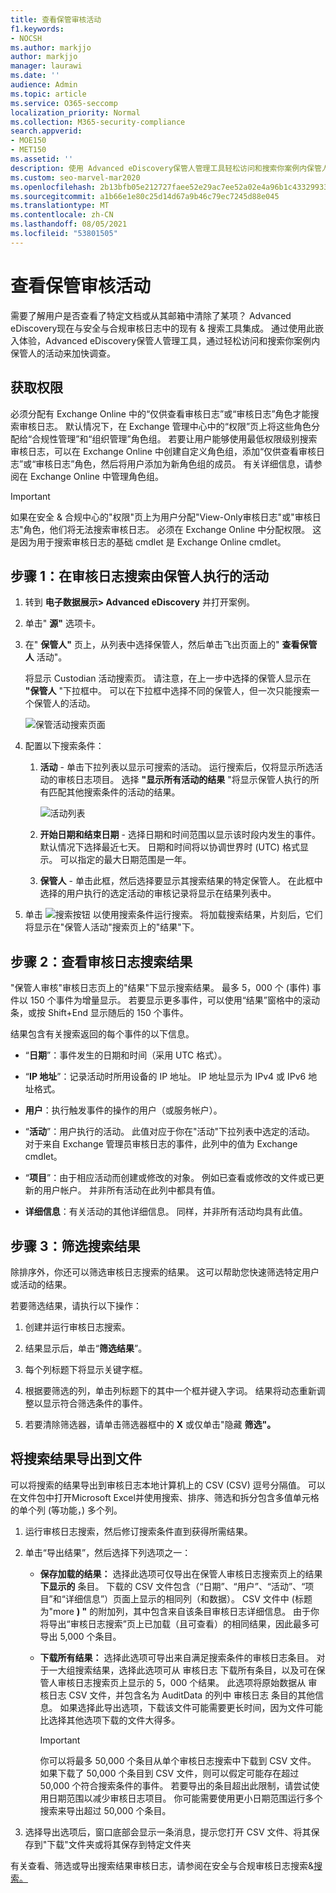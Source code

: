 ```yaml
---
title: 查看保管审核活动
f1.keywords:
- NOCSH
ms.author: markjjo
author: markjjo
manager: laurawi
ms.date: ''
audience: Admin
ms.topic: article
ms.service: O365-seccomp
localization_priority: Normal
ms.collection: M365-security-compliance
search.appverid:
- MOE150
- MET150
ms.assetid: ''
description: 使用 Advanced eDiscovery保管人管理工具轻松访问和搜索你案例内保管人的活动。
ms.custom: seo-marvel-mar2020
ms.openlocfilehash: 2b13bfb05e212727faee52e29ac7ee52a02e4a96b1c43329933b1a91754b0d95
ms.sourcegitcommit: a1b66e1e80c25d14d67a9b46c79ec7245d88e045
ms.translationtype: MT
ms.contentlocale: zh-CN
ms.lasthandoff: 08/05/2021
ms.locfileid: "53801505"
---
```

# <a name="view-custodian-audit-activity"></a>查看保管审核活动

需要了解用户是否查看了特定文档或从其邮箱中清除了某项？ Advanced eDiscovery现在与安全与合规审核日志中的现有 & 搜索工具集成。 通过使用此嵌入体验，Advanced eDiscovery保管人管理工具，通过轻松访问和搜索你案例内保管人的活动来加快调查。

## <a name="get-permissions"></a>获取权限

必须分配有 Exchange Online 中的“仅供查看审核日志”或“审核日志”角色才能搜索审核日志。 默认情况下，在 Exchange 管理中心中的“权限”页上将这些角色分配给“合规性管理”和“组织管理”角色组。 若要让用户能够使用最低权限级别搜索审核日志，可以在 Exchange Online 中创建自定义角色组，添加“仅供查看审核日志”或“审核日志”角色，然后将用户添加为新角色组的成员。 有关详细信息，请参阅在 Exchange Online 中管理角色组。

> [!IMPORTANT]
> 如果在安全 & 合规中心的"权限"页上为用户分配"View-Only审核日志"或"审核日志"角色，他们将无法搜索审核日志。 必须在 Exchange Online 中分配权限。 这是因为用于搜索审核日志的基础 cmdlet 是 Exchange Online cmdlet。

## <a name="step-1-search-the-audit-log-for-activities-performed-by-a-custodian"></a>步骤 1：在审核日志搜索由保管人执行的活动

1. 转到 **电子数据展示> Advanced eDiscovery** 并打开案例。
  
2. 单击" **源"** 选项卡。
  
3. 在" **保管人"** 页上，从列表中选择保管人，然后单击飞出页面上的" **查看保管人** 活动"。

    将显示 Custodian 活动搜索页。 请注意，在上一步中选择的保管人显示在 **"保管人** "下拉框中。 可以在下拉框中选择不同的保管人，但一次只能搜索一个保管人的活动。

    ![保管活动搜索页面](../media/AeDCustodianActivities1.png)
   
4. 配置以下搜索条件：
      
   1. **活动** - 单击下拉列表以显示可搜索的活动。 运行搜索后，仅将显示所选活动的审核日志项目。 选择 **"显示所有活动的结果** "将显示保管人执行的所有匹配其他搜索条件的活动的结果。

      ![活动列表](../media/CustodianActivityAudit.PNG)
      
   1. **开始日期和结束日期** - 选择日期和时间范围以显示该时段内发生的事件。 默认情况下选择最近七天。 日期和时间将以协调世界时 (UTC) 格式显示。 可以指定的最大日期范围是一年。
      
   1. **保管人** - 单击此框，然后选择要显示其搜索结果的特定保管人。 在此框中选择的用户执行的选定活动的审核记录将显示在结果列表中。
      
5. 单击 ![搜索按钮](../media/SearchButton.PNG)  以使用搜索条件运行搜索。 将加载搜索结果，片刻后，它们将显示在"保管人活动"搜索页上的"结果"下。 

## <a name="step-2-view-the-audit-log-search-results"></a>步骤 2：查看审核日志搜索结果

"保管人审核"审核日志页上的"结果"下显示搜索结果。 最多 5，000 个 (事件) 事件以 150 个事件为增量显示。 若要显示更多事件，可以使用“结果”窗格中的滚动条，或按 Shift+End 显示随后的 150 个事件。

结果包含有关搜索返回的每个事件的以下信息。
- “**日期**”：事件发生的日期和时间（采用 UTC 格式）。

- “**IP 地址**”：记录活动时所用设备的 IP 地址。 IP 地址显示为 IPv4 或 IPv6 地址格式。

- **用户**：执行触发事件的操作的用户（或服务帐户）。

- “**活动**”：用户执行的活动。 此值对应于你在"活动"下拉列表中选定的活动。 对于来自 Exchange 管理员审核日志的事件，此列中的值为 Exchange cmdlet。

- “**项目**”：由于相应活动而创建或修改的对象。 例如已查看或修改的文件或已更新的用户帐户。 并非所有活动在此列中都具有值。

- **详细信息**：有关活动的其他详细信息。 同样，并非所有活动均具有此值。

## <a name="step-3-filter-the-search-results"></a>步骤 3：筛选搜索结果

除排序外，你还可以筛选审核日志搜索的结果。 这可以帮助您快速筛选特定用户或活动的结果。 

若要筛选结果，请执行以下操作：

 1. 创建并运行审核日志搜索。
  
2. 结果显示后，单击“**筛选结果**”。
 
3. 每个列标题下将显示关键字框。
  
4. 根据要筛选的列，单击列标题下的其中一个框并键入字词。 结果将动态重新调整以显示符合筛选条件的事件。
  
5. 若要清除筛选器，请单击筛选器框中的 **X** 或仅单击"隐藏 **筛选"。**

## <a name="export-the-search-results-to-a-file"></a>将搜索结果导出到文件

可以将搜索的结果导出到审核日志本地计算机上的 CSV (CSV) 逗号分隔值。 可以在文件包中打开Microsoft Excel并使用搜索、排序、筛选和拆分包含多值单元格的单个列 (等功能，) 多个列。

1. 运行审核日志搜索，然后修订搜索条件直到获得所需结果。
  
2. 单击“导出结果”，然后选择下列选项之一：

    - **保存加载的结果：** 选择此选项可仅导出在保管人审核日志搜索页上的结果 **下显示的** 条目。  下载的 CSV 文件包含（“日期”、“用户”、“活动”、“项目”和“详细信息”）页面上显示的相同列（和数据）。 CSV 文件中 (标题为"more **) "** 的附加列，其中包含来自该条目审核日志详细信息。 由于你将导出“审核日志搜索”页上已加载（且可查看）的相同结果，因此最多可导出 5,000 个条目。
        
    - **下载所有结果：** 选择此选项可导出来自满足搜索条件的审核日志条目。 对于一大组搜索结果，选择此选项可从 审核日志 下载所有条目，以及可在保管人审核日志搜索页上显示的 5，000 个结果。  此选项将原始数据从 审核日志 CSV 文件，并包含名为 AuditData 的列中 审核日志 条目的其他信息。 如果选择此导出选项，下载该文件可能需要更长时间，因为文件可能比选择其他选项下载的文件大得多。
    
      > [!IMPORTANT]
      > 你可以将最多 50,000 个条目从单个审核日志搜索中下载到 CSV 文件。 如果下载了 50,000 个条目到 CSV 文件，则可以假定可能存在超过 50,000 个符合搜索条件的事件。 若要导出的条目超出此限制，请尝试使用日期范围以减少审核日志项目。 你可能需要使用更小日期范围运行多个搜索来导出超过 50,000 个条目。
        

3. 选择导出选项后，窗口底部会显示一条消息，提示您打开 CSV 文件、将其保存到"下载"文件夹或将其保存到特定文件夹

有关查看、筛选或导出搜索结果审核日志，请参阅在安全与合规审核日志搜索&[搜索。](search-the-audit-log-in-security-and-compliance.md)
